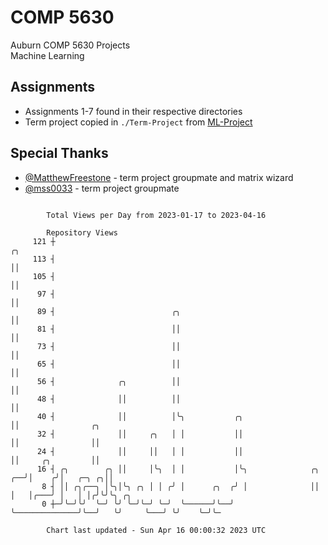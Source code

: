 # COMP 5630
Auburn COMP 5630 Projects  
Machine Learning

## Assignments
- Assignments 1-7 found in their respective directories
- Term project copied in `./Term-Project` from [ML-Project](https://github.com/wumphlett/ML-Project)

## Special Thanks
- [@MatthewFreestone](https://github.com/MatthewFreestone) - term project groupmate and matrix wizard
- [@mss0033](https://github.com/mss0033) - term project groupmate

```

        Total Views per Day from 2023-01-17 to 2023-04-16

        Repository Views
     121 ┼                                                                ╭╮
     113 ┤                                                                ││
     105 ┤                                                                ││
      97 ┤                                                                ││
      89 ┤                          ╭╮                                    ││
      81 ┤                          ││                                    ││
      73 ┤                          ││                                    ││
      65 ┤                          ││                                    ││
      56 ┤              ╭╮          ││                                    ││
      48 ┤              ││          ││                                    ││
      40 ┤              ││          │╰╮           ╭╮                      ││                ╭╮
      32 ┤              ││     ╭╮   │ │           ││                      ││                ││
      24 ┤              ││     ││   │ │           ││                      ││     ╭╮         ││
      16 ┤ ╭╮        ╭╮ ││     │╰╮  │ │           │╰╮              ╭╮  ╭──╯│    ╭╯│   ╭─╮ ╭╮││
       8 ┤ ││ ╭╮╭──╮ │╰╮│╰╮ ╭╮ │ │ ╭╯ │      ╭╮  ╭╯ │              ││  │   │╭───╯ │   │ │╭╯╰╯╰╮ ╭╮
       0 ┼─╯╰─╯╰╯  ╰─╯ ╰╯ ╰─╯╰─╯ ╰─╯  ╰──────╯╰──╯  ╰──────────────╯╰──╯   ╰╯     ╰───╯ ╰╯    ╰─╯╰─

        Chart last updated - Sun Apr 16 00:00:32 2023 UTC
        
```
